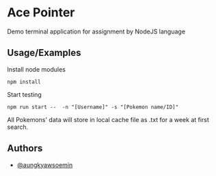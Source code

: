 
# Ace Pointer

Demo terminal application for assignment by NodeJS language




## Usage/Examples

Install node modules
```
npm install
```

Start testing
```
npm run start --  -n "[Username]" -s "[Pokemon name/ID]"
```

All Pokemons' data will store in local cache file as .txt for a week at first search.

  
## Authors

- [@aungkyawsoemin](https://github.com/aungkyawsoemin)

  
